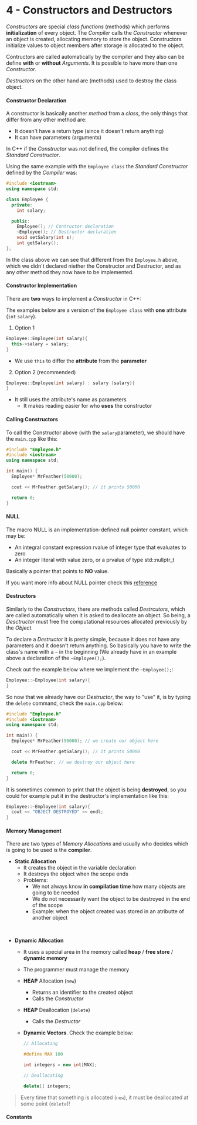 # 4 - Constructors and Destructors

*Constructors* are special *class functions* (methods) which performs **initialization** of every object. The *Compiler* calls the *Constructor* whenever an object is created, allocating memory to store the object. Constructors initialize values to object members after storage is allocated to the object.

Contructors are called automatically by the compiler and they also can be define **with** or **without** *Arguments*.
It is possible to have more than one *Constructor*.

*Destructors* on the other hand are (methods) used to destroy the class object.

#### Constructor Declaration

A constructor is basically another *method* from a *class*, the only things that differ from any other method are:

* It doesn't have a return type (since it doesn't return anything)
* It can have parameters (arguments)

In C++ if the *Constructor* was not defined, the compiler defines the *Standard Constructor*.

Using the same example with the `Employee class` the *Standard Constructor* defined by the *Compiler* was:

```c++
#include <iostream>
using namespace std;

class Employee {
  private:
    int salary;

  public:
    Employee(); // Contructor declaration
    ~Employee(); // Destructor declaration
    void setSalary(int s);
    int getSalary();
};
```

In the class above we can see that different from the `Employee.h` above, which we didn't declared niether the Constructor and Destructor, and as any other method they now have to be implemented.

#### Constructor Implementation

There are **two** ways to implement a *Constructor* in C++:

The examples below are a version of the `Employee class` with **one** attribute (`int` `salary`).

1. Option 1

```c++
Employee::Employee(int salary){
  this->salary = salary;
}
```

* We use `this` to differ the **attribute** from the **parameter**

2. Option 2 (recommended)

```c++
Employee::Employee(int salary) : salary (salary){
}
```
* It still uses the attribute's name as parameters
  * It makes reading easier for who **uses** the constructor

#### Calling Constructors

To call the Constructor above (with the `salary`parameter), we should have the `main.cpp` like this:

```c++
#include "Employee.h"
#include <iostream>
using namespace std;

int main() {
  Employee* MrFeather(50000);

  cout << MrFeather.getSalary(); // it prints 50000

  return 0;
}
```

#### NULL

The macro NULL is an implementation-defined null pointer constant, which may be:

* An integral constant expression rvalue of integer type that evaluates to zero
* An integer literal with value zero, or a prvalue of type std::nullptr_t

Basically a pointer that points to **NO** value.

If you want more info about NULL pointer check this <a href="https://en.cppreference.com/w/cpp/types/NULL">reference</a>

#### Destructors

Similarly to the *Constructors*, there are methods called *Destrcutors*, which are called automatically when it is asked to deallocate an object. So being, a *Desctructor* must free the computational resources allocated previously by the *Object*.

To declare a *Destructor* it is pretty simple, because it does not have any parameters and it doesn't return anything. So basically you have to write the class's name with a `~` in the beginning (We already have in an example above a declaration of the `~Employee();`). 

Check out the example below where we implement the `~Employee();`:



```c++
Employee::~Employee(int salary){
}
```
So now that we already have our *Destructor*, the way to "use" it, is by typing the `delete` command, check the `main.cpp` below:

```c++
#include "Employee.h"
#include <iostream>
using namespace std;

int main() {
  Employee* MrFeather(50000); // we create our object here

  cout << MrFeather.getSalary(); // it prints 50000

  delete MrFeather; // we destroy our object here

  return 0;
}
```

It is sometimes common to print that the object is being **destroyed**, so you could for example put it in the destructor's implementation like this:

```c++
Employee::~Employee(int salary){
  cout << "OBJECT DESTROYED" << endl;
}
```

#### Memory Management

There are two types of *Memory Allocations* and usually who decides which is going to be used is the **compiler**.

* **Static Allocation**
  * It creates the object in the variable declaration
  * It destroys the object when the scope ends
  * Problems:
    * We not always know **in compilation time** how many objects are going to be needed
    * We do not necessarily want the object to be destroyed in the end of the scope
    * Example: when the object created was stored in an atributte of another object

<br/>

* **Dynamic Allocation**
  * It uses a special area in the memory called **heap** / **free store** / **dynamic memory**
  * The programmer must manage the memory
  * **HEAP** Allocation (`new`)
    * Returns an identifier to the created object
    * Calls the *Constructor*
  * **HEAP** Deallocation (`delete`)
    * Calls the *Destructor*
  * **Dynamic Vectors**. Check the example below:

    ```c++
    // Allocating
    
    #define MAX 100
    
    int integers = new int[MAX];
    ```
    ```c++
    // Deallocating
    
    delete[] integers;
    ```
  
> Every time that something is allocated (`new`), it must be deallocated at some point (`delete`)!

#### Constants

